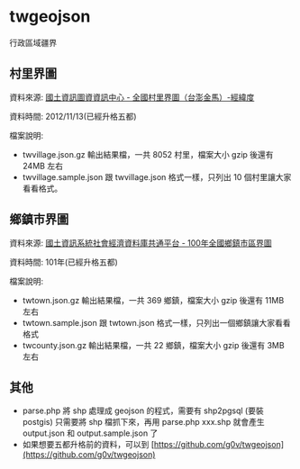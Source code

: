 twgeojson
=========

行政區域疆界

村里界圖
--------
資料來源: [國土資訊圖資資訊中心 - 全國村里界圖（台澎金馬）-經緯度](http://tgos.nat.gov.tw/tgos/Web/Metadata/TGOS_MetaData_View.aspx?MID=36646&SHOW_BACK_BUTTON=false)

資料時間: 2012/11/13(已經升格五都)

檔案說明:
- twvillage.json.gz 輸出結果檔，一共 8052 村里，檔案大小 gzip 後還有 24MB 左右
- twvillage.sample.json 跟 twvillage.json 格式一樣，只列出 10 個村里讓大家看看格式。

鄉鎮市界圖
----------
資料來源: [國土資訊系統社會經濟資料庫共通平台 - 100年全國鄉鎮市區界圖](http://segis.moi.gov.tw/STAT/Web/Platform/Product/STAT_ProductFreeList.aspx)

資料時間: 101年(已經升格五都)

檔案說明:
- twtown.json.gz 輸出結果檔，一共 369 鄉鎮，檔案大小 gzip 後還有 11MB 左右
- twtown.sample.json 跟 twtown.json 格式一樣，只列出一個鄉鎮讓大家看看格式
- twcounty.json.gz 輸出結果檔，一共 22 鄉鎮，檔案大小 gzip 後還有 3MB 左右

其他
----
- parse.php 將 shp 處理成 geojson 的程式，需要有 shp2pgsql (要裝 postgis)
  只需要將 shp 檔抓下來，再用 parse.php xxx.shp 就會產生 output.json 和 output.sample.json 了
- 如果想要五都升格前的資料，可以到 [https://github.com/g0v/twgeojson](https://github.com/g0v/twgeojson)

